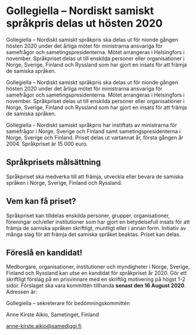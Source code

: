 # Gollegiella – Nordiskt samiskt språkpris delas ut hösten 2020

Gollegiella – Nordiskt samiskt språkpris ska delas ut för nionde gången hösten 2020 under det årliga mötet för ministrarna ansvariga för samefrågor och sametingspresidenterna. Mötet arrangeras i Helsingfors i november. Språkpriset delas ut till enskilda personer eller organisationer i Norge, Sverige, Finland och Ryssland som har gjort en insats för att främja de samiska språken.

Gollegiella – Nordiskt samiskt språkpris ska delas ut för nionde gången hösten 2020 under det årliga mötet för ministrarna ansvariga för samefrågor och sametingspresidenterna. Mötet arrangeras i Helsingfors i november. Språkpriset delas ut till enskilda personer eller organisationer i Norge, Sverige, Finland och Ryssland som har gjort en insats för att främja de samiska språken.

Gollegiella – Nordiskt samiskt språkpris har instiftats av ministrarna för samefrågor i Norge, Sverige och Finland samt sametingspresidenterna i Norge, Sverige och Finland. Priset delas ut vartannat år, första gången år 2004. Språkpriset är 15 000 euro.

## Språkprisets målsättning

Språkpriset ska medverka till att främja, utveckla eller bevara de samiska språken i Norge, Sverige, Finland och Ryssland.

## Vem kan få priset?

Språkpriset kan tilldelas enskilda personer, grupper, organisationer, föreningar och/eller institutioner som har gjort en betydelsefull insats för att främja de samiska språken skriftligt, muntligt eller i annan form. Initiativ av många slag för att främja det samiska språket beaktas. Priset kan delas.

## Föreslå en kandidat!

Medborgare, organisationer, institutioner och myndigheter i Norge, Sverige, Finland och Ryssland kan utse en kandidat för språkpriset år 2020. Gör ett skriftligt förslag på en prisvinnare med en skriftlig motivering på högst 1-2 sidor. Förslaget ska vara kommittén tillhanda **senast den 16 August 2020**. Adressen är:

Gollegiella – sekreterare för bedömningskommittén

Anne Kirste Aikio, Sametinget, Finland

[anne-kirste.aikio@samediggi.fi](mailto:anne-kirste.aikio@samediggi.fi "anne-kirste.aikio@samediggi.fi")
